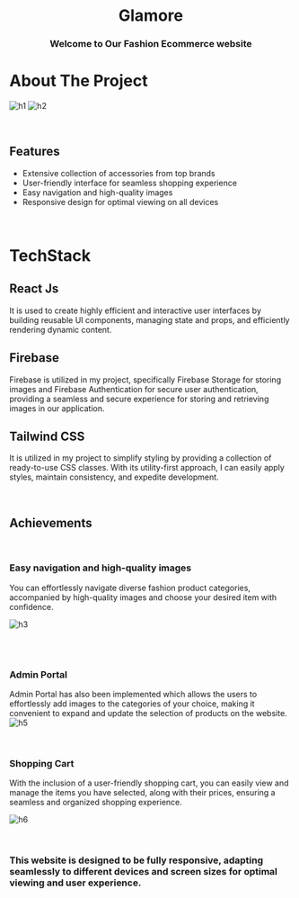 
<div align="center">
<h1 align="center">Glamore</h1>
  <h3 align="center">
    Welcome to  Our Fashion Ecommerce website
  </h3>
</div>


 
 # About The Project
 
      
![h1](https://github.com/RaviAnand59/Glamore/assets/119591464/d667e4ac-4cd1-4f6d-b1ba-484e387cbca0)
![h2](https://github.com/RaviAnand59/Glamore/assets/119591464/9fb36fe4-bfc0-48b8-9931-844dc673ee30)




<br/>

## Features 
 - Extensive collection of accessories from top brands
- User-friendly interface for seamless shopping experience
- Easy navigation and high-quality images
- Responsive design for optimal viewing on all devices 

 <br/>

# TechStack  
 ## React Js
 It is used to create highly efficient and interactive user interfaces by building reusable UI components, managing state and 
 props, and efficiently rendering dynamic content.

 ## Firebase
  Firebase is utilized in my project, specifically Firebase Storage for storing images and Firebase Authentication for secure user authentication, providing a 
 seamless and secure experience for storing and retrieving images in our application.

 ## Tailwind CSS 
 It is utilized in my project to simplify styling by providing a collection of ready-to-use CSS classes. With its utility-first approach, I can easily apply styles, 
 maintain consistency, and expedite development.
 
  <br/>



 ## Achievements 

 <br/>

### Easy navigation and high-quality images
 You can effortlessly navigate diverse fashion product categories, accompanied by high-quality images and choose your desired item with confidence.

 
![h3](https://github.com/RaviAnand59/Glamore/assets/119591464/454bd0bc-5a30-45ee-895e-c82a1804331a)

  <br/>
  


  <br/>

### Admin Portal
 Admin Portal has also been implemented which allows the users to effortlessly add images to the categories of your choice, making it convenient to expand and update the selection of products on the website.
  <br/>
  ![h5](https://github.com/RaviAnand59/Glamore/assets/119591464/fe66bc60-8dde-463d-a06c-0c75634cc4b1)



 <br/>

### Shopping Cart
With the inclusion of a user-friendly shopping cart, you can easily view and manage the items you have selected, along with their prices, ensuring a seamless and organized shopping experience.
 <br/>
 


![h6](https://github.com/RaviAnand59/Glamore/assets/119591464/08519cf0-f678-45cd-a622-84f23c3ba099)


<br/>


### This website is designed to be fully responsive, adapting seamlessly to different devices and screen sizes for optimal viewing and user experience.
<br/>
